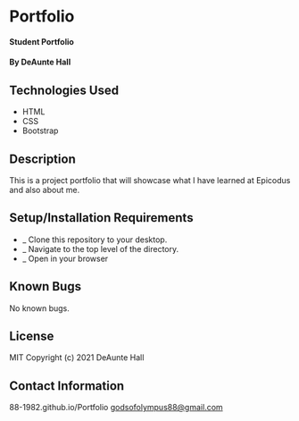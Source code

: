 # Portfolio

#### Student Portfolio

#### By DeAunte Hall

## Technologies Used

* HTML
* CSS
* Bootstrap


## Description

This is a project portfolio that will showcase what I have learned at Epicodus
and also about me.

## Setup/Installation Requirements

* _ Clone this repository to your desktop. 
* _ Navigate to the top level of the directory.
* _ Open in your browser


## Known Bugs

No known bugs.

## License
MIT
Copyright (c) 2021 DeAunte Hall

## Contact Information
88-1982.github.io/Portfolio
godsofolympus88@gmail.com	

